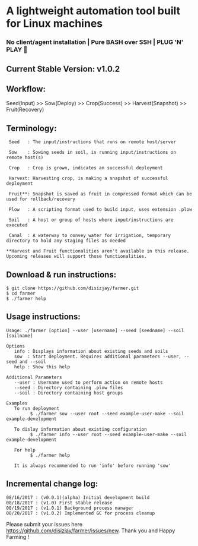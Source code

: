 # A lightweight automation tool built for Linux machines
### No client/agent installation | Pure BASH over SSH | PLUG 'N' PLAY :rocket:

## Current Stable Version: v1.0.2

## Workflow:

Seed(Input) >> Sow(Deploy) >> Crop(Success) >> Harvest(Snapshot) >> Fruit(Recovery)

## Terminology:
```
 Seed	: The input/instructions that runs on remote host/server

 Sow	: Sowing seeds in soil, is running input/instructions on remote host(s)

 Crop	: Crop is grown, indicates an successful deployment

 Harvest: Harvesting crop, is making a snapshot of successful deployment

 Fruit**: Snapshot is saved as fruit in compressed format which can be used for rollback/recovery

 Plow	: A scripting format used to build input, uses extension .plow

 Soil	: A host or group of hosts where input/instructions are executed

 Canal	: A waterway to convey water for irrigation, temporary directory to hold any staging files as needed

**Harvest and Fruit functionalities aren't available in this release. Upcoming releases will support those functionalities.
```
## Download & run instructions:
```
$ git clone https://github.com/disizjay/farmer.git
$ cd farmer
$ ./farmer help
```
## Usage instructions:
```
Usage: ./farmer [option] --user [username] --seed [seedname] --soil [soilname]

Options
   info : Displays information about existing seeds and soils
   sow  : Start deployment. Requires additional parameters --user, --seed and --soil
   help : Show this help

Additional Parameters
   --user : Username used to perform action on remote hosts
   --seed : Directory containing .plow files
   --soil : Directory containing host groups

Examples
   To run deployment
         $ ./farmer sow --user root --seed example-user-make --soil example-development

   To dislay information about existing configuration
         $ ./farmer info --user root --seed example-user-make --soil example-development

   For help
         $ ./farmer help

   It is always recommended to run 'info' before running 'sow'
```
## Incremental change log:
```
08/16/2017 : (v0.0.1)(alpha) Initial development build
08/18/2017 : (v1.0) First stable release
08/19/2017 : (v1.0.1) Background process manager
08/20/2017 : (v1.0.2) Implemented GC for process cleanup
```
Please submit your issues here <https://github.com/disizjay/farmer/issues/new>. Thank you and Happy Farming !
